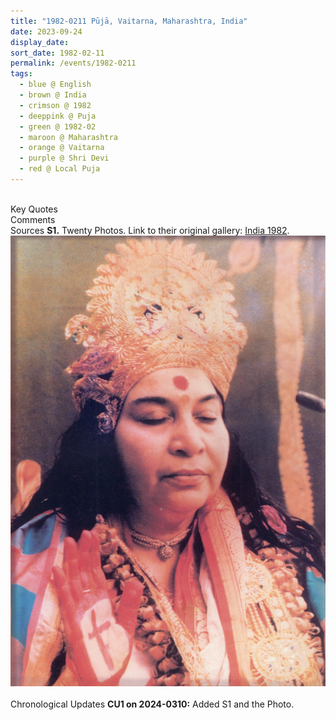 ```yaml
---
title: "1982-0211 Pūjā, Vaitarna, Maharashtra, India"
date: 2023-09-24
display_date: 
sort_date: 1982-02-11
permalink: /events/1982-0211
tags:
  - blue @ English
  - brown @ India
  - crimson @ 1982
  - deeppink @ Puja
  - green @ 1982-02
  - maroon @ Maharashtra
  - orange @ Vaitarna
  - purple @ Shri Devi
  - red @ Local Puja
---
```


<br>

<wave-list>
  <list-title color="green" width="75">Key Quotes</list-title>
  <list-item color="BlanchedAlmond"  width="280"></list-item>
  <list-item color="Lavender"></list-item>
  <list-item color="BlanchedAlmond"></list-item>
</wave-list>

<br>

<wave-list>
  <list-title color="green" width="75">Comments</list-title>
  <list-item color="BlanchedAlmond"  width="280"></list-item>
  <list-item color="Lavender"></list-item>
  <list-item color="BlanchedAlmond"></list-item>
</wave-list>

<br>

<wave-list>
  <list-title color="DarkSeaGreen" width="40">Sources</list-title>
  <list-item color="BlanchedAlmond"  width="280"><b>S1.</b> Twenty Photos. Link to their original gallery: <a href="https://eternalmoments.smugmug.com/Countries/India/1982">India 1982</a>.</list-item>
</wave-list>

<div style="text-align: center"><img src="/images/1982-0211_Puja,_Vaitarna,_Maharashtra,_India_07_(from_tif)_(Yogi_Mahajan_Collection).jpg" /></div>

<br>

<wave-list>
  <list-title color="DarkSeaGreen" width="110">Chronological Updates</list-title>
  <list-item color="BlanchedAlmond" width="280"><b>CU1 on 2024-0310:</b> Added S1 and the Photo.</list-item>
</wave-list